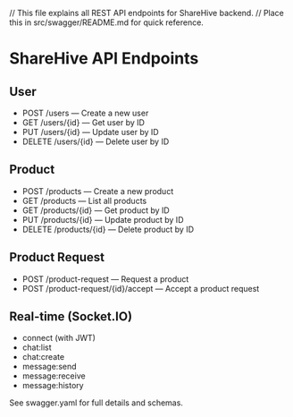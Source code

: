 // This file explains all REST API endpoints for ShareHive backend.
// Place this in src/swagger/README.md for quick reference.

# ShareHive API Endpoints

## User
- POST   /users              — Create a new user
- GET    /users/{id}         — Get user by ID
- PUT    /users/{id}         — Update user by ID
- DELETE /users/{id}         — Delete user by ID

## Product
- POST   /products           — Create a new product
- GET    /products           — List all products
- GET    /products/{id}      — Get product by ID
- PUT    /products/{id}      — Update product by ID
- DELETE /products/{id}      — Delete product by ID

## Product Request
- POST   /product-request            — Request a product
- POST   /product-request/{id}/accept — Accept a product request

## Real-time (Socket.IO)
- connect (with JWT)
- chat:list
- chat:create
- message:send
- message:receive
- message:history

See swagger.yaml for full details and schemas.

